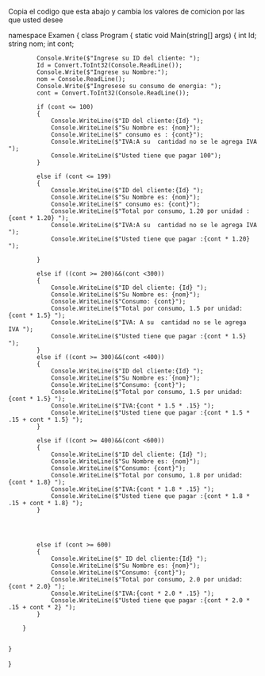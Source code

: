 Copia el codigo que esta abajo y cambia los valores de comicion por las que usted desee 





namespace Examen
{
    class Program
    {
        static void Main(string[] args)
        {
            int Id;
            string nom;
            int cont;


            Console.Write($"Ingrese su ID del cliente: ");
            Id = Convert.ToInt32(Console.ReadLine());
            Console.Write($"Ingrese su Nombre:");
            nom = Console.ReadLine();
            Console.Write($"Ingresese su consumo de energia: ");
            cont = Convert.ToInt32(Console.ReadLine());

            if (cont <= 100)
            {
                Console.WriteLine($"ID del cliente:{Id} ");
                Console.WriteLine($"Su Nombre es: {nom}");
                Console.WriteLine($" consumo es : {cont}");
                Console.WriteLine($"IVA:A su  cantidad no se le agrega IVA ");
                Console.WriteLine($"Usted tiene que pagar 100");
            }

            else if (cont <= 199)
            {
                Console.WriteLine($"ID del cliente:{Id} ");
                Console.WriteLine($"Su Nombre es: {nom}");
                Console.WriteLine($" consumo es: {cont}");
                Console.WriteLine($"Total por consumo, 1.20 por unidad :{cont * 1.20} ");
                Console.WriteLine($"IVA:A su  cantidad no se le agrega IVA ");
                Console.WriteLine($"Usted tiene que pagar :{cont * 1.20} ");

            }

            else if ((cont >= 200)&&(cont <300))
            {
                Console.WriteLine($"ID del cliente: {Id} ");
                Console.WriteLine($"Su Nombre es: {nom}");
                Console.WriteLine($"Consumo: {cont}");
                Console.WriteLine($"Total por consumo, 1.5 por unidad:{cont * 1.5} ");
                Console.WriteLine($"IVA: A su  cantidad no se le agrega IVA ");
                Console.WriteLine($"Usted tiene que pagar :{cont * 1.5} ");
            }
            else if ((cont >= 300)&&(cont <400))
            {
                Console.WriteLine($"ID del cliente:{Id} ");
                Console.WriteLine($"Su Nombre es:´{nom}");
                Console.WriteLine($"Consumo: {cont}");
                Console.WriteLine($"Total por consumo, 1.5 por unidad:{cont * 1.5} ");
                Console.WriteLine($"IVA:{cont * 1.5 * .15} ");
                Console.WriteLine($"Usted tiene que pagar :{cont * 1.5 * .15 + cont * 1.5} ");
            }

            else if ((cont >= 400)&&(cont <600))
            {
                Console.WriteLine($"ID del cliente: {Id} ");
                Console.WriteLine($"Su Nombre es: {nom}");
                Console.WriteLine($"Consumo: {cont}");
                Console.WriteLine($"Total por consumo, 1.8 por unidad:{cont * 1.8} ");
                Console.WriteLine($"IVA:{cont * 1.8 * .15} ");
                Console.WriteLine($"Usted tiene que pagar :{cont * 1.8 * .15 + cont * 1.8} ");
            }
           
        
         
            
            else if (cont >= 600)
            {
                Console.WriteLine($" ID del cliente:{Id} ");
                Console.WriteLine($"Su Nombre es: {nom}");
                Console.WriteLine($"Consumo: {cont}");
                Console.WriteLine($"Total por consumo, 2.0 por unidad:{cont * 2.0} ");
                Console.WriteLine($"IVA:{cont * 2.0 * .15} ");
                Console.WriteLine($"Usted tiene que pagar :{cont * 2.0 * .15 + cont * 2} ");
            }

        }


    }
}
